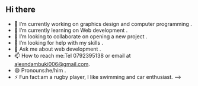 ## Hi there 

- 🔭 I’m currently working on graphics design and computer programming .
- 🌱 I’m currently learning on Web development .
- 👯 I’m looking to collaborate on opening a new project .
- 🤔 I’m looking for help with my skills .
- 💬 Ask me about web development .
- 📫 How to reach me:Tel 0792395138 or email at alexndambuki006@gmail.com.
- 😄 Pronouns:he/him .
- ⚡ Fun fact:am a rugby player, I like swimming and car enthusiast.
-->
